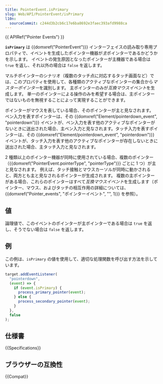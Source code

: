 ```yaml
---
title: PointerEvent.isPrimary
slug: Web/API/PointerEvent/isPrimary
l10n:
  sourceCommit: c244d3b2cb6c17e6ba8692e3faec393afd9988ca
---
```


{{ APIRef("Pointer Events") }}

**`isPrimary`** は {{domxref("PointerEvent")}} インターフェイスの読み取り専用プロパティで、イベントを生成したポインター機器が*主*ポインターであるかどうかを示します。 イベントの発生原因となったポインターが主機器である場合は `true` を返し、それ以外の場合は `false` を返します。

マルチポインターのシナリオ（複数のタッチ点に対応するタッチ画面など）では、このプロパティを使用して、各種類のアクティブなポインターの集合から*マスターポインター*を識別します。 主ポインターのみが*互換マウスイベント*を生成します。 単一のポインターによる操作のみを希望する場合は、主ポインターではないものを無視することによって実現することができます。

ポインターがマウスを表している場合、そのポインターが主と見なされます。 ペン入力を表すポインターは、その {{domxref("Element/pointerdown_event", "pointerdown")}} イベントが、ペン入力を表す他のアクティブなポインターがないときに送出された場合、主ペン入力と見なされます。タッチ入力を表すポインターは、その {{domxref("Element/pointerdown_event", "pointerdown")}} イベントが、タッチ入力を表す他のアクティブなポインターが存在しないときに送出された場合、主タッチ入力と見なされます。

2 種類以上のポインター機器が同時に使用されている場合、複数のポインター（{{domxref("PointerEvent.pointerType", "pointerType")}} ごとに 1 つ）が主と見なされます。 例えば、タッチ接触とマウスカーソルが同時に動かされると、両方とも主と見なされるポインターが生成されます。 複数の主ポインターがある場合、これらのポインターはすべて*互換マウスイベント*を生成します（ポインター、マウス、およびタッチの相互作用の詳細については、{{domxref("Pointer_events", "ポインターイベント", "", 1)}} を参照）。

## 値

論理値で、このイベントのポインターが主ポインターである場合は `true` を返し、そうでない場合は `false` を返します。

## 例

この例は、`isPrimary` の値を使用して、適切な処理関数を呼び出す方法を示しています。

```js
target.addEventListener(
  "pointerdown",
  (event) => {
    if (event.isPrimary) {
      process_primary_pointer(event);
    } else {
      process_secondary_pointer(event);
    }
  },
  false
);
```

## 仕様書

{{Specifications}}

## ブラウザーの互換性

{{Compat}}
